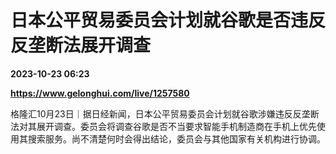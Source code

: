 # 日本公平贸易委员会计划就谷歌是否违反反垄断法展开调查

**2023-10-23 06:23**

**https://www.gelonghui.com/live/1257580**

格隆汇10月23日｜据日经新闻，日本公平贸易委员会计划就谷歌涉嫌违反反垄断法对其展开调查。委员会将调查谷歌是否不当要求智能手机制造商在手机上优先使用其搜索服务。尚不清楚何时会得出结论，委员会与其他国家有关机构进行协调。